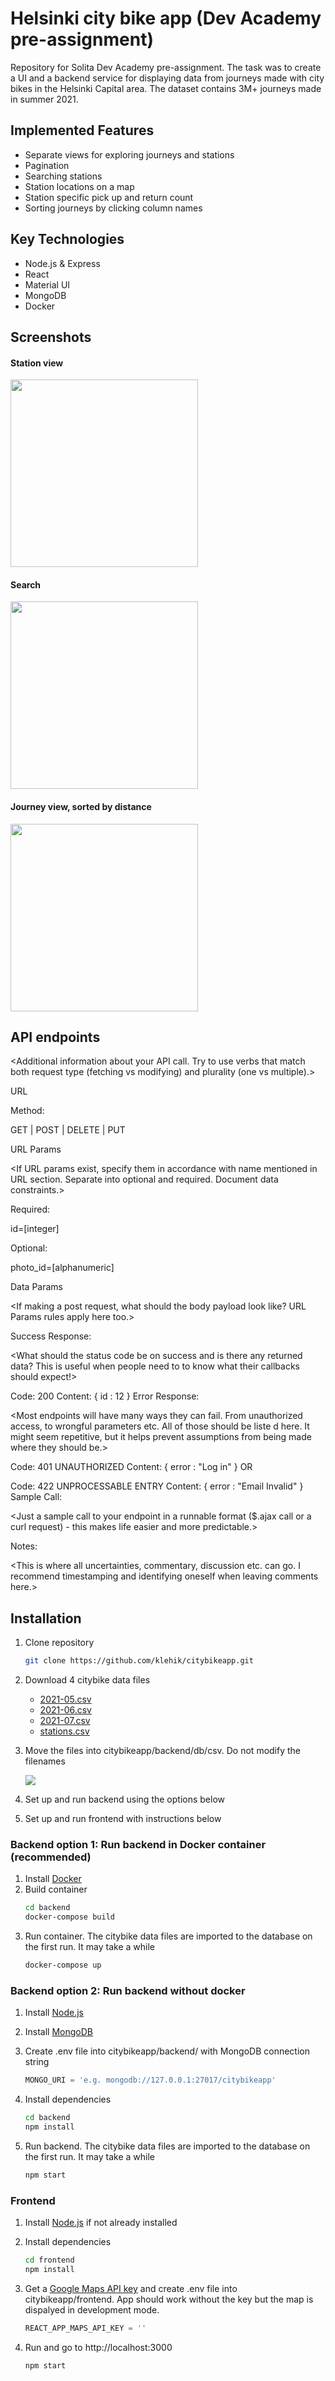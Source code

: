 # Helsinki city bike app (Dev Academy pre-assignment)

Repository for Solita Dev Academy pre-assignment. The task was to create a UI and a backend service for displaying data from journeys made with city bikes in the Helsinki Capital area. The dataset contains 3M+ journeys made in summer 2021.

## Implemented Features

- Separate views for exploring journeys and stations
- Pagination
- Searching stations
- Station locations on a map
- Station specific pick up and return count
- Sorting journeys by clicking column names

## Key Technologies

- Node.js & Express
- React
- Material UI
- MongoDB
- Docker

## Screenshots

#### Station view

<img style='height: 300px' src='img/stations_view.png'>

#### Search

<img style='height: 300px' src='img/searching_stations.png'>

#### Journey view, sorted by distance

<img style='height: 300px' src='img/trips_sorted_by_distance.png'>

## API endpoints

<Additional information about your API call. Try to use verbs that match both request type (fetching vs modifying) and plurality (one vs multiple).>

URL

Method:

<The request type>

GET | POST | DELETE | PUT

URL Params

<If URL params exist, specify them in accordance with name mentioned in URL section. Separate into optional and required. Document data constraints.>

Required:

id=[integer]

Optional:

photo_id=[alphanumeric]

Data Params

<If making a post request, what should the body payload look like? URL Params rules apply here too.>

Success Response:

<What should the status code be on success and is there any returned data? This is useful when people need to to know what their callbacks should expect!>

Code: 200
Content: { id : 12 }
Error Response:

<Most endpoints will have many ways they can fail. From unauthorized access, to wrongful parameters etc. All of those should be liste d here. It might seem repetitive, but it helps prevent assumptions from being made where they should be.>

Code: 401 UNAUTHORIZED
Content: { error : "Log in" }
OR

Code: 422 UNPROCESSABLE ENTRY
Content: { error : "Email Invalid" }
Sample Call:

<Just a sample call to your endpoint in a runnable format ($.ajax call or a curl request) - this makes life easier and more predictable.>

Notes:

<This is where all uncertainties, commentary, discussion etc. can go. I recommend timestamping and identifying oneself when leaving comments here.>

## Installation

1.  Clone repository

    ```sh
    git clone https://github.com/klehik/citybikeapp.git
    ```

2.  Download 4 citybike data files

    - [2021-05.csv](https://dev.hsl.fi/citybikes/od-trips-2021/2021-05.csv)
    - [2021-06.csv](https://dev.hsl.fi/citybikes/od-trips-2021/2021-06.csv)
    - [2021-07.csv](https://dev.hsl.fi/citybikes/od-trips-2021/2021-07.csv)
    - [stations.csv](https://opendata.arcgis.com/datasets/726277c507ef4914b0aec3cbcfcbfafc_0.csv)

3.  Move the files into citybikeapp/backend/db/csv. Do not modify the filenames

    <img src='img/csv.png'>

4.  Set up and run backend using the options below

5.  Set up and run frontend with instructions below

### Backend option 1: Run backend in Docker container (recommended)

1. Install [Docker](https://docs.docker.com/get-docker/)
2. Build container
   ```sh
   cd backend
   docker-compose build
   ```
3. Run container. The citybike data files are imported to the database on the first run. It may take a while
   ```sh
   docker-compose up
   ```

### Backend option 2: Run backend without docker

1. Install [Node.js](https://nodejs.org/en/download)

2. Install [MongoDB](https://www.prisma.io/dataguide/mongodb/setting-up-a-local-mongodb-database)

3. Create .env file into citybikeapp/backend/ with MongoDB connection string
   ```js
   MONGO_URI = 'e.g. mongodb://127.0.0.1:27017/citybikeapp'
   ```
4. Install dependencies
   ```sh
   cd backend
   npm install
   ```
5. Run backend. The citybike data files are imported to the database on the first run. It may take a while
   ```sh
   npm start
   ```

### Frontend

1. Install [Node.js](https://nodejs.org/en/download) if not already installed

2. Install dependencies

   ```sh
   cd frontend
   npm install
   ```

3. Get a [Google Maps API key](https://developers.google.com/maps/documentation/javascript/get-api-key) and create .env file into citybikeapp/frontend. App should work without the key but the map is dispalyed in development mode.
   ```js
   REACT_APP_MAPS_API_KEY = ''
   ```
4. Run and go to http://localhost:3000
   ```sh
   npm start
   ```
